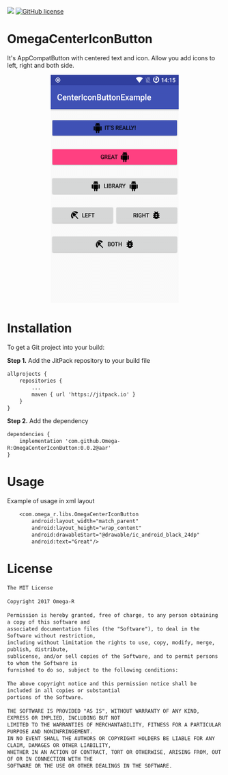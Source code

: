 [![](https://jitpack.io/v/Omega-R/OmegaCenterIconButton.svg)](https://jitpack.io/#Omega-R/OmegaCenterIconButton)
[![GitHub license](https://img.shields.io/github/license/mashape/apistatus.svg)](https://opensource.org/licenses/MIT)

# OmegaCenterIconButton
It's AppCompatButton with centered text and icon. Allow you add icons to left, right and both side.

<p align="center">
    <img src="/images/example.png?raw=true" width="300" height="533" />
</p>

# Installation
To get a Git project into your build:

**Step 1.** Add the JitPack repository to your build file
```
allprojects {
    repositories {
        ...
        maven { url 'https://jitpack.io' }
    }
}
```
**Step 2.** Add the dependency
```
dependencies {
    implementation 'com.github.Omega-R:OmegaCenterIconButton:0.0.2@aar'
}
```

# Usage
Example of usage in xml layout
```
    <com.omega_r.libs.OmegaCenterIconButton
        android:layout_width="match_parent"
        android:layout_height="wrap_content"
        android:drawableStart="@drawable/ic_android_black_24dp"
        android:text="Great"/>
```

# License
```
The MIT License

Copyright 2017 Omega-R

Permission is hereby granted, free of charge, to any person obtaining a copy of this software and 
associated documentation files (the "Software"), to deal in the Software without restriction, 
including without limitation the rights to use, copy, modify, merge, publish, distribute, 
sublicense, and/or sell copies of the Software, and to permit persons to whom the Software is 
furnished to do so, subject to the following conditions:

The above copyright notice and this permission notice shall be included in all copies or substantial
portions of the Software.

THE SOFTWARE IS PROVIDED "AS IS", WITHOUT WARRANTY OF ANY KIND, EXPRESS OR IMPLIED, INCLUDING BUT NOT 
LIMITED TO THE WARRANTIES OF MERCHANTABILITY, FITNESS FOR A PARTICULAR PURPOSE AND NONINFRINGEMENT. 
IN NO EVENT SHALL THE AUTHORS OR COPYRIGHT HOLDERS BE LIABLE FOR ANY CLAIM, DAMAGES OR OTHER LIABILITY, 
WHETHER IN AN ACTION OF CONTRACT, TORT OR OTHERWISE, ARISING FROM, OUT OF OR IN CONNECTION WITH THE 
SOFTWARE OR THE USE OR OTHER DEALINGS IN THE SOFTWARE.
```

